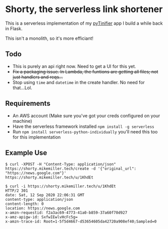 # Shorty, the serverless link shortener

This is a serverless implementation of my [pyTinifier](https://github.com/mmillerlevels/pyTinifier) app I build a while back in Flask.

This isn't a monolith, so it's more efficiant!

## Todo

- This is purely an api right now. Need to get a UI for this yet.
- ~~Fix a packaging issue. In Lambda, the funtions are getting all files; not just handlers and reqs...~~
- Stop using `time` and `datetime` in the create handler.  No need for that...Lol.

## Requirements

- An AWS account (Make sure you've got your creds configured on your machine)
- Have the serverless framework installed `npm install -g serverless`
- Run `npm install serverless-python-individually` you'll need this too for this implementation

## Example Use

```
$ curl -XPOST -H "Content-Type: application/json" https://shorty.mikemiller.tech/create -d '{"original_url": "https://news.google.com"}'
https://shorty.mikemiller.tech/u/1KhdEt
```

```
$ curl -i https://shorty.mikemiller.tech/u/1KhdEt
HTTP/2 301
date: Sat, 12 Sep 2020 22:06:31 GMT
content-type: application/json
content-length: 0
location: https://news.google.com
x-amzn-requestid: f2a3ac69-4773-41a0-b859-37a60f70d927
x-amz-apigw-id: SxfwIEwlvHcFc5g=
x-amzn-trace-id: Root=1-5f5d4667-d53654605da42720a908ef40;Sampled=0
```
